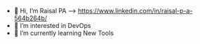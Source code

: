 - 👋 Hi, I’m Raisal PA --> https://www.linkedin.com/in/raisal-p-a-564b264b/
- 👀 I’m interested in DevOps
- 🌱 I’m currently learning New Tools
